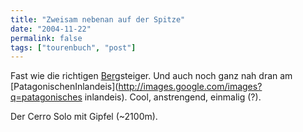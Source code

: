 ```yaml
---
title: "Zweisam nebenan auf der Spitze"
date: "2004-11-22"
permalink: false
tags: ["tourenbuch", "post"]
---
```


Fast wie die richtigen [Berg](http://de.wikipedia.org/wiki/Cerro_Torre)steiger. Und auch noch ganz nah dran am [PatagonischenInlandeis](http://images.google.com/images?q=patagonisches inlandeis). Cool, anstrengend, einmalig (?).

Der Cerro Solo mit Gipfel (~2100m).
